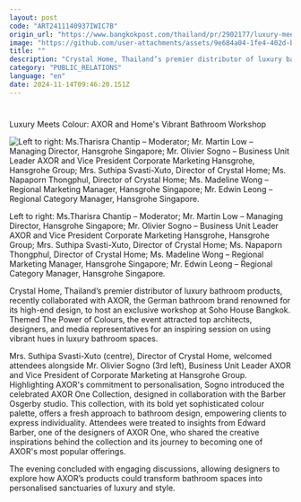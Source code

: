 ```yaml
---
layout: post
code: "ART2411140937IWIC7B"
origin_url: "https://www.bangkokpost.com/thailand/pr/2902177/luxury-meets-colour-axor-and-homes-vibrant-bathroom-workshop"
image: "https://github.com/user-attachments/assets/9e684a04-1fe4-402d-ba78-4e36f239f399"
title: ""
description: "Crystal Home, Thailand’s premier distributor of luxury bathroom products, recently collaborated with AXOR, the German bathroom brand renowned for its high-end design, to host an exclusive workshop at Soho House Bangkok. Themed The Power of Colours, the event attracted top architects, designers, and media representatives for an inspiring session on using vibrant hues in luxury bathroom spaces."
category: "PUBLIC_RELATIONS"
language: "en"
date: 2024-11-14T09:46:20.151Z
---
```


# 

Luxury Meets Colour: AXOR and Home's Vibrant Bathroom Workshop

![Left to right: Ms.Tharisra Chantip – Moderator; Mr. Martin Low – Managing Director, Hansgrohe Singapore; Mr. Olivier Sogno – Business Unit Leader AXOR and Vice President Corporate Marketing Hansgrohe, Hansgrohe Group; Mrs. Suthipa Svasti-Xuto, Director of Crystal Home; Ms. Napaporn Thongphul, Director of Crystal Home; Ms. Madeline Wong – Regional Marketing Manager, Hansgrohe Singapore; Mr. Edwin Leong – Regional Category Manager, Hansgrohe Singapore.](https://github.com/user-attachments/assets/bbb6a6d5-d579-4fd0-a784-04f21b50a619)

Left to right: Ms.Tharisra Chantip – Moderator; Mr. Martin Low – Managing Director, Hansgrohe Singapore; Mr. Olivier Sogno – Business Unit Leader AXOR and Vice President Corporate Marketing Hansgrohe, Hansgrohe Group; Mrs. Suthipa Svasti-Xuto, Director of Crystal Home; Ms. Napaporn Thongphul, Director of Crystal Home; Ms. Madeline Wong – Regional Marketing Manager, Hansgrohe Singapore; Mr. Edwin Leong – Regional Category Manager, Hansgrohe Singapore.

Crystal Home, Thailand’s premier distributor of luxury bathroom products, recently collaborated with AXOR, the German bathroom brand renowned for its high-end design, to host an exclusive workshop at Soho House Bangkok. Themed The Power of Colours, the event attracted top architects, designers, and media representatives for an inspiring session on using vibrant hues in luxury bathroom spaces.

Mrs. Suthipa Svasti-Xuto (centre), Director of Crystal Home, welcomed attendees alongside Mr. Olivier Sogno (3rd left), Business Unit Leader AXOR and Vice President of Corporate Marketing at Hansgrohe Group. Highlighting AXOR's commitment to personalisation, Sogno introduced the celebrated AXOR One Collection, designed in collaboration with the Barber Osgerby studio. This collection, with its bold yet sophisticated colour palette, offers a fresh approach to bathroom design, empowering clients to express individuality. Attendees were treated to insights from Edward Barber, one of the designers of AXOR One, who shared the creative inspirations behind the collection and its journey to becoming one of AXOR's most popular offerings.

The evening concluded with engaging discussions, allowing designers to explore how AXOR’s products could transform bathroom spaces into personalised sanctuaries of luxury and style.